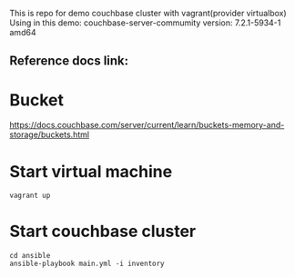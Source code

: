 This is repo for demo couchbase cluster with vagrant(provider virtualbox)
Using in this demo:
couchbase-server-commumity version: 7.2.1-5934-1 amd64

## Reference docs link:
# Bucket
https://docs.couchbase.com/server/current/learn/buckets-memory-and-storage/buckets.html

# Start virtual machine
```
vagrant up
```
# Start couchbase cluster
```
cd ansible
ansible-playbook main.yml -i inventory
```